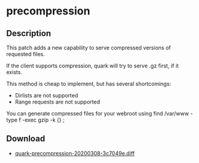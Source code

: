 precompression
==============

Description
-----------

This patch adds a new capability to serve compressed versions of requested files.

If the client supports compression, quark will try to serve <file>.gz first, if it exists.

This method is cheap to implement, but has several shortcomings:
* Dirlists are not supported
* Range requests are not supported

You can generate compressed files for your webroot using
	find /var/www -type f -exec gzip -k {} \;

Download
--------
* [quark-precompression-20200308-3c7049e.diff](quark-precompression-20200308-3c7049e.diff) 
